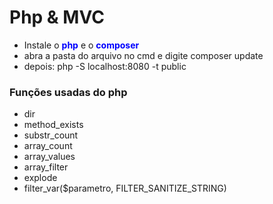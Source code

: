 # Php & MVC
- Instale o <span style="color:blue;font-weight:bold">php</span> e o <span style="color:blue;font-weight:bold">composer</span>
- abra a pasta do arquivo no cmd e digite composer update
- depois: php -S localhost:8080 -t public
### Funções usadas do php
- dir
- method_exists
- substr_count
- array_count
- array_values
- array_filter
- explode 
- filter_var($parametro, FILTER_SANITIZE_STRING)